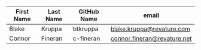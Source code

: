 | First Name    | Last Name     | GitHub Name   | email                        |
| ---------     | ----------    | -----------   | ----------                   |
| Blake         | Kruppa        | btkruppa      | blake.kruppa@revature.com    
| Connor	| Fineran	| c-fineran	| connor.fineran@revature.net  |

